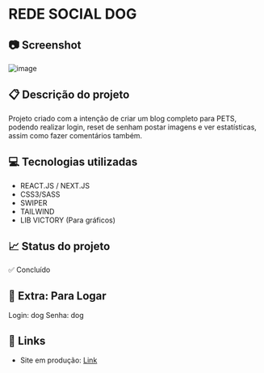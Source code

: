 # REDE SOCIAL DOG

## 📷 Screenshot
![image](https://github.com/LucasBlunTT/dog-nextjs-tailwind/assets/83377646/afed07d9-107e-467f-adc2-5b12667e8fd7)



## 📋 Descrição do projeto
Projeto criado com a intenção de criar um blog completo para PETS, podendo realizar login, reset de senham postar imagens e ver estatísticas, assim como fazer comentários também.

## 💻 Tecnologias utilizadas
- REACT.JS / NEXT.JS
- CSS3/SASS
- SWIPER
- TAILWIND
- LIB VICTORY (Para gráficos)

## 📈 Status do projeto
✅ Concluído

## 🌟 Extra: Para Logar
Login: dog
Senha: dog

## 🚀 Links 
- Site em produção: [Link](https://dog-nextjs-tailwind-o1dkprgrh-lucasbluntts-projects.vercel.app/login "Link")
